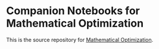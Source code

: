 # Companion Notebooks for Mathematical Optimization

This is the source repository for [Mathematical Optimization](http://jckantor.github.io/MO-book/).
